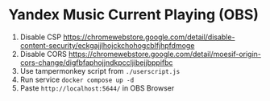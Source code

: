 # Yandex Music Current Playing (OBS)
1. Disable CSP https://chromewebstore.google.com/detail/disable-content-security/eckgajjlhojckchohogcblfjhpfdmoge
2. Disable CORS https://chromewebstore.google.com/detail/moesif-origin-cors-change/digfbfaphojjndkpccljibejjbppifbc
3. Use tampermonkey script from `./userscript.js`
4. Run service `docker compose up -d`
5. Paste `http://localhost:5644/` in OBS Browser
